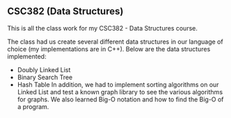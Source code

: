 ## CSC382 (Data Structures)

This is all the class work for my CSC382 - Data Structures course.

The class had us create several different data structures in our language of choice (my implementations are in C++). Below are the data structures implemented:
- Doubly Linked List
- Binary Search Tree
- Hash Table
In addition, we had to implement sorting algorithms on our Linked List and test a known graph library to see the various algorithms for graphs. 
We also learned Big-O notation and how to find the Big-O of a program.
